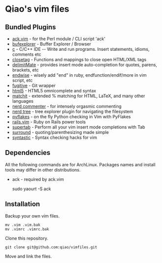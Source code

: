 Qiao's vim files
================

## Bundled Plugins ##

* [ack.vim](https://github.com/mileszs/ack.vim) - for the Perl module / CLI script 'ack'
* [bufexplorer](https://github.com/vim-scripts/bufexplorer.zip) - Buffer Explorer / Browser
* [c](https://github.com/vim-scripts/c.vim) - C/C++ IDE -- Write and run programs. Insert statements, idioms, comments etc
* [closetag](https://github.com/docunext/closetag.vim) - Functions and mappings to close open HTML/XML tags
* [delimitMate](https://github.com/Raimondi/delimitMate) - provides insert mode auto-completion for quotes, parens, brackets, etc
* [endwise](https://github.com/tpope/vim-endwise) - wisely add "end" in ruby, endfunction/endif/more in vim script, etc
* [fugitive](https://github.com/tpope/vim-fugitive) - Git wrapper 
* [html5](https://github.com/othree/html5.vim) - HTML5 omnicomplete and syntax
* [matchit](https://github.com/vim-scripts/matchit.zip) - extended % matching for HTML, LaTeX, and many other languages
* [nerd commenter](https://github.com/scrooloose/nerdcommenter) - for intensely orgasmic commenting 
* [nerd tree](https://github.com/scrooloose/nerdtree) - tree explorer plugin for navigating the filesystem
* [pyflakes](https://github.com/kevinw/pyflakes-vim) - on the fly Python checking in Vim with PyFlakes
* [rails.vim](https://github.com/tpope/vim-rails) - Ruby on Rails power tools 
* [supertab](https://github.com/ervandew/supertab) - Perform all your vim insert mode completions with Tab 
* [surround](https://github.com/tpope/vim-surround) - quoting/parenthesizing made simple
* [syntastic](https://github.com/scrooloose/syntastic/) - Syntax checking hacks for vim 


## Dependencies ##

All the following commands are for ArchLinux. Packages names and install tools may differ in other distributions.

* ack - required by ack.vim

    sudo yaourt -S ack  

## Installation ##

Backup your own vim files.

    mv .vim .vim.bak
    mv .vimrc .vimrc.bak

Clone this repository.

    git clone git@github.com:qiao/vimfiles.git

Move and link the files.
